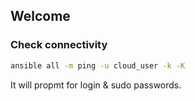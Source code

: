## Welcome

### Check connectivity

```bash
ansible all -m ping -u cloud_user -k -K
```
It will propmt for login & sudo passwords.

